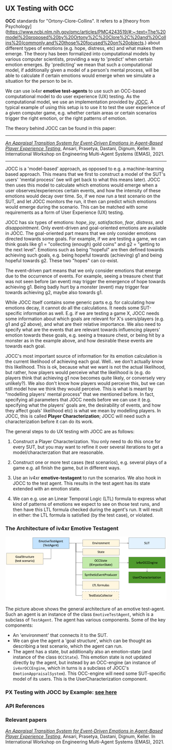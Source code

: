 ## UX Testing with OCC

**OCC** standards for "Ortony-Clore-Collins". It refers to a [theory from Psychology](https://www.ncbi.nlm.nih.gov/pmc/articles/PMC4243519/#:~:text=The%20model%20proposed%20by%20Ortony%2C%20Clore%2C%20and%20Collins%20(commonly,and%20those%20focused%20on%20objects.) about different types of emotions (e.g. hope, distress, etc) and what makes them emerge. The theory has been formalized into computational models by various computer scientists, providing a way to 'predict' when certain emotion emerges. By 'predicting' we mean that such a computational model, if additionally given a model of a person's mental process, will be able to calculate if certain emotions would emerge when we simulate a situation for the person to be in.

We can use ix4xr **emotive test-agents** to use such an OCC-based computational model to do user experience (UX) testing. As the computational model, we use an implementation provided by [JOCC](https://github.com/iv4xr-project/jocc). A typical example of using this setup is to use it to test the user experience of a given computer game, e.g. whether certain areas or certain scenarios trigger the right emotion, or the right patterns of emotion.


The theory behind JOCC can be found in this paper:

-----

[_An Appraisal Transition System for Event-Driven Emotions in Agent-Based Player Experience Testing_](https://arxiv.org/pdf/2105.05589), Ansari, Prasetya, Dastani, Dignum, Keller. In
International Workshop on Engineering Multi-Agent Systems (EMAS), 2021.

-----

JOCC is a 'model-based' approach, as opposed to e.g. a machine-learning based approach. This means that we first to construct a model of the SUT's users' 'mental process' (we will get back to what this means later). JOCC then uses this model to calculate which emotions would emerge when a user observes/experiences certain events, and how the intensity of these emotions would decay over time. So, if we now run a test scenario on the SUT, and let JOCC monitors the run, it then can predict which emotions would emerge during the scenario. This can be matched with some requirements as a form of User Experience (UX) testing.

JOCC has six types of emotions: _hope_, _joy_, _satisfaction_, _fear_, _distress_, and _disappointment_. Only event-driven and goal-oriented emotions are available in JOCC. The goal-oriented part means that we only consider emotions directed towards some goals. For example, if we are testing a game, we can think goals like g1 = "collecting (enough) gold coins" and g2 = "getting to the next level". Emotions such as being "hopeful" are then defined towards achieving such goals, e.g. being hopeful towards (achieving) g1 and being hopeful towards g2. These two "hopes" can co-exist.

The event-driven part means that we only consider emotions that emerge due to the occurrence of events. For example, seeing a treasure chest that was not seen before (an event) may trigger the emergence of hope towards achieving g1. Being badly hurt by a monster (event) may trigger fear towards achieving g2, maybe also towards g1.

While JOCC itself contains some generic parts e.g. for calculating how emotions decay, it cannot do all the calculations. It needs some SUT-specific information as well. E.g. if we are testing a game X, JOCC needs some information about which goals are relevant for X's users/players (e.g. g1 and g2 above), and what are their relative importance.
We also need to specify what are the events that are relevant towards influencing players' emotion towards these goals, e.g. seeing a treasure chest, or being hit by a monster as in the example above, and how desirable these events are towards each goal.

JOCC's most important source of information for its emotion calculation is the current likelihood of achieving each goal. Well.. we don't actually know this likelihood. This is ok, because what we want is not the actual likelihood, but rather, how players would perceive what the likelihood is (e.g. do players think that achieving g1 now becomes quite likely, or conversely very unlikely?). We also don't know how players would perceive this, but we can still model how we think they would perceive. This is what is meant by "modelling players' mental process" that we mentioned before. In fact, specifying all parameters that JOCC needs before we can use it (e.g. specifying what the players' goals are, the desirability of events, and how they affect goals' likelihood etc) is what we mean by modelling players. In JOCC, this is called **Player Characterization**; JOCC will need such a characterization before it can do its work.

The general steps to do UX testing with JOCC are as follows:

   1. Construct a Player Characterization. You only need to do this once for every SUT, but you may want to refine it over several iterations to get a model/characterzation that are reasonable.

   2. Construct one or more test cases (test scenarios), e.g. several plays of a game e.g. all finish the game, but in different ways.

   3. Use an iv4xr **emotive-testagent** to run the scenarios. We also hook in JOCC to the test agent. This results in the test agent has its state extended with an emotion state.

   4. We can e.g. use an Linear Temporal Logic (LTL) formula to express what kind of patterns of emotions we expect to see on those test runs, and then have this LTL formula checked during the agent's run. It will result in either: the LTL formula is satisfied (by the test case), or violated.


### The Architecture of iv4xr Emotive Testagent

![Emotive Testagent](./occ_architecture.png)

The picture above shows the general architecture of an emotive test-agent. Such an agent is an instance of the class `EmotiveTestAgent`, which is a subclass of `TestAgent`. The agent has various components. Some of the key components:

   * An 'environment' that connects it to the SUT.
   * We can give the agent a 'goal structure', which can be thought as describing a test scenario, which the agent can run.
   * The agent has a state, but additionally also an emotion-state (and instance of the class `OCCState`). This emotion state is not updated directly by the agent, but instead by an OCC-engine (an instance of `iv4xrOCCEngine`, which in turns is a subclass of JOCC's `EmotionAppraisalSystem`).
   This OCC-engine will need some SUT-specific model of its users. This is the UserCharacterization component.


### PX Testing with JOCC by Example: [see here](./occ-example.md)


### API References

### Relevant papers

[_An Appraisal Transition System for Event-Driven Emotions in Agent-Based Player Experience Testing_](https://arxiv.org/pdf/2105.05589), Ansari, Prasetya, Dastani, Dignum, Keller. In
International Workshop on Engineering Multi-Agent Systems (EMAS), 2021.

